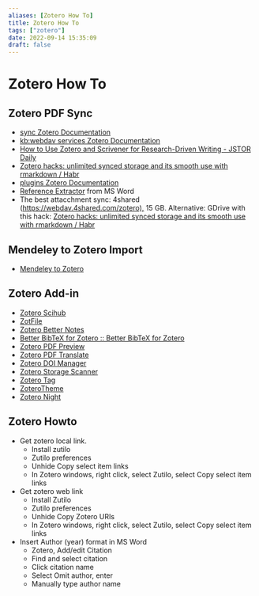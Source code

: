 ```yaml
---
aliases: [Zotero How To]
title: Zotero How To
tags: ["zotero"]
date: 2022-09-14 15:35:09
draft: false
---
```


# Zotero How To

## Zotero PDF Sync

* [sync Zotero Documentation](https://www.zotero.org/support/sync)
* [kb:webdav services Zotero Documentation](https://www.zotero.org/support/kb/webdav_services)
* [How to Use Zotero and Scrivener for Research-Driven Writing - JSTOR Daily](https://daily.jstor.org/how-to-use-zotero-and-scrivener-for-research-driven-writing/)
* [Zotero hacks: unlimited synced storage and its smooth use with rmarkdown / Habr](https://habr.com/en/post/443798/)
* [plugins Zotero Documentation](https://www.zotero.org/support/plugins)
* [Reference Extractor](https://rintze.zelle.me/ref-extractor/) from MS Word
* The best attacchment sync: 4shared (<https://webdav.4shared.com/zotero),> 15 GB. Alternative: GDrive with this hack: [Zotero hacks: unlimited synced storage and its smooth use with rmarkdown / Habr](https://habr.com/en/post/443798/)

## Mendeley to Zotero Import

* [Mendeley to Zotero](https://www.zotero.org/support/kb/mendeley_import)

## Zotero Add-in

* [Zotero Scihub](https://github.com/ethanwillis/zotero-scihub)
* [ZotFile](http://zotfile.com/)
* [Zotero Better Notes](https://github.com/windingwind/zotero-better-notes)
* [Better BibTeX for Zotero :: Better BibTeX for Zotero](https://retorque.re/zotero-better-bibtex/)
* [Zotero PDF Preview](https://github.com/windingwind/zotero-pdf-preview)
* [Zotero PDF Translate](https://github.com/windingwind/zotero-pdf-translate)
* [Zotero DOI Manager](https://github.com/bwiernik/zotero-shortdoi)
* [Zotero Storage Scanner](https://github.com/retorquere/zotero-storage-scanner)
* [Zotero Tag](https://github.com/windingwind/zotero-tag)
* [ZoteroTheme](https://github.com/iShareStuff/ZoteroTheme)
* [Zotero Night](https://github.com/tefkah/zotero-night)

## Zotero Howto

* Get zotero local link.
	* Install zutilo
	* Zutilo preferences
	* Unhide Copy select item links
	* In Zotero windows, right click, select Zutilo, select Copy select item links
* Get zotero web link
	* Install Zutilo
	* Zutilo preferences
	* Unhide Copy Zotero URIs
	* In Zotero windows, right click, select Zutilo, select Copy select item links
* Insert Author (year) format in MS Word
	* Zotero, Add/edit Citation
	* Find and select citation
	* Click citation name
	* Select Omit author, enter
	* Manually type author name
